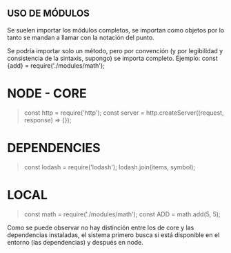 ## USO DE MÓDULOS
Se suelen importar los módulos completos, se importan como objetos por lo tanto se mandan a llamar con la notación del punto.

Se podría importar solo un método, pero por convención (y por legibilidad y consistencia de la sintaxis, supongo) se importa completo.
Ejemplo: const {add} = require('./modules/math');

# NODE - CORE
> const http = require('http');
> const server = http.createServer((request, response) => {});

# DEPENDENCIES

> const lodash = require('lodash');
> lodash.join(items, symbol);

# LOCAL
> const math = require('./modules/math');
> const ADD = math.add(5, 5);


Como se puede observar no hay distinción entre los de core y las dependencias instaladas, el sistema primero busca si está disponible en el entorno (las dependencias) y después en node.